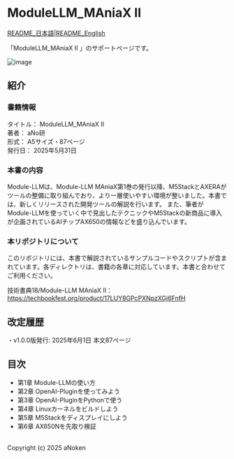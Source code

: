 # ModuleLLM_MAniaX Ⅱ

[README_日本語](README.md)|[README_English](README_en.md)

「ModuleLLM_MAniaX Ⅱ 」のサポートページです。<br>

![image](https://github.com/user-attachments/assets/ad730a38-efad-4238-ae96-7fe404b409cf)


## 紹介

### 書籍情報
タイトル： ModuleLLM_MAniaX Ⅱ <br>
著者： aNo研<br>
形式： A5サイズ・87ページ<br>
発行日： 2025年5月31日<br>

### 本書の内容

Module-LLMは、Module-LLM MAniaX第1巻の発行以降、M5StackとAXERAがツールの整備に取り組んでおり、より一層使いやすい環境が整いました。本書では、新しくリリースされた開発ツールの解説を行います。
また、筆者がModule-LLMを使っていく中で見出したテクニックやM5Stackの新商品に導入が企画されているAIチップAX650の情報などを盛り込んでいます。<br>


### 本リポジトリについて

このリポジトリには、本書で解説されているサンプルコードやスクリプトが含まれています。各ディレクトリは、書籍の各章に対応しています。本書と合わせてご利用ください。

技術書典18/Module-LLM MAniaX Ⅱ：<br>
https://techbookfest.org/product/17LUY8GPcPXNpzXGj6FnfH<br>



## 改定履歴
・v1.0.0版発行: 2025年6月1日 本文87ページ<br>


 
## 目次<br>
 * 第1章 Module-LLMの使い方<br>
 * 第2章 OpenAI-Pluginを使ってみよう<br>
 * 第3章 OpenAI-PluginをPythonで使う<br>
 * 第4章 Linuxカーネルをビルドしよう<br>
 * 第5章 M5Stackをディスプレイにしよう<br>
 * 第6章 AX650Nを先取り検証<br>


<br>
Copyright (c) 2025 aNoken<br>

